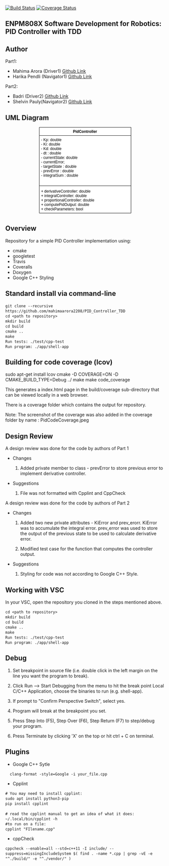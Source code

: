 [![Build Status](https://app.travis-ci.com/mahimaarora2208/PID_Controller_TDD.svg?branch=master)](https://app.travis-ci.com/mahimaarora2208/PID_Controller_TDD)
[![Coverage Status](https://coveralls.io/repos/github/mahimaarora2208/PID_Controller_TDD/badge.svg?branch=master)](https://coveralls.io/github/mahimaarora2208/PID_Controller_TDD?branch=master)

## ENPM808X Software Development for Robotics: PID Controller with TDD
## Author
Part1:
- Mahima Arora (Driver1) [Github Link](https://github.com/mahimaarora2208)
- Harika Pendli (Navigator1) [Github Link](https://github.com/harika-pendli)

Part2:
- Badri (Driver2) [Github Link](https://github.com/Irdab2000)
- Shelvin Pauly(Navigator2) [Github Link](https://github.com/spauly98)

## UML Diagram
<p align="center">
<img src="UML/umlDiagram.png"/>
</p>

## Overview

Repository for a simple PID Controller implementation using:
- cmake
- googletest
- Travis
- Coveralls
- Doxygen
- Google C++ Styling

## Standard install via command-line
```
git clone --recursive https://github.com/mahimaarora2208/PID_Controller_TDD
cd <path to repository>
mkdir build
cd build
cmake ..
make
Run tests: ./test/cpp-test
Run program: ./app/shell-app
```

## Building for code coverage (lcov)

sudo apt-get install lcov 
cmake -D COVERAGE=ON -D CMAKE_BUILD_TYPE=Debug ../
make
make code_coverage

This generates a index.html page in the build/coverage sub-directory that can be viewed locally in a web browser.

There is a coverage folder which contains the output for repository.

Note: The screenshot of the coverage was also added in the coverage folder by name : PidCodeCoverage.jpeg

## Design Review ##

A design review was done for the code by authors of Part 1

- Changes
  1. Added private member to class - prevError to store previous error to implement derivative controller.

- Suggestions
  1. File was not formatted with Cpplint and CppCheck

A design review was done for the code by authors of Part 2

- Changes
  1. Added two new private attributes - KiError and prev_erorr. KiError was to accumulate the integral error. prev_error was used to store the output of the previous state to be used to calculate derivative error.

  2. Modified test case for the function that computes the controller output.

- Suggestions
  1. Styling for code was not according to Google C++ Style. 


## Working with VSC

In your VSC, open the repository you cloned in the steps mentioned above.

```
cd <path to repository>
mkdir build
cd build
cmake ..
make
Run tests: ./test/cpp-test
Run program: ./app/shell-app
```
## Debug

1. Set breakpoint in source file (i.e. double click in the left margin on the line you want 
the program to break).

2. Click Run --> Start Debugging from the menu to hit the break point 
Local C/C++ Application, choose the binaries to run (e.g. shell-app).

3. If prompt to "Confirm Perspective Switch", select yes.

4. Program will break at the breakpoint you set.

5. Press Step Into (F5), Step Over (F6), Step Return (F7) to step/debug your program.

7. Press Terminate by clicking 'X' on the top or hit ctrl + C on terminal.

## Plugins
- Google C++ Sytle
```
  clang-format -style=Google -i your_file.cpp
```

- Cpplint
```
# You may need to install cpplint:
sudo apt install python3-pip
pip install cpplint

# read the cpplint manual to get an idea of what it does:
~/.local/bin/cpplint -h
#to run on a file:
cpplint "FIlename.cpp"
```

- cppCheck
```
cppcheck --enable=all --std=c++11 -I include/ --suppress=missingIncludeSystem $( find . -name *.cpp | grep -vE -e "^./build/" -e "^./vendor/" )
```
